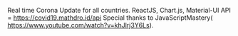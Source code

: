 Real time Corona Update for all countries.
ReactJS, Chart.js, Material-UI
API = https://covid19.mathdro.id/api
Special thanks to JavaScriptMastery(
https://www.youtube.com/watch?v=khJlrj3Y6Ls).
